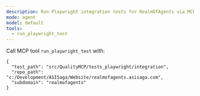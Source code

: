 ```yaml
---
description: Run Playwright integration tests for RealmOfAgents via MCP
mode: agent
model: default
tools:
  - run_playwright_test
---
```


Call MCP tool `run_playwright_test` with:
```
{
  "test_path": "src/QualityMCP/tests_playwright/integration",
  "repo_path": "c:/Development/ASISaga/Website/realmofagents.asisaga.com",
  "subdomain": "realmofagents"
}
```
